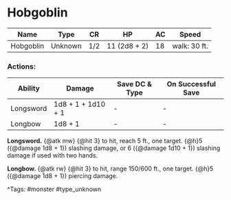 # Hobgoblin

| Name | Type | CR | HP | AC | Speed |
|------|------|----|----|----|-------|
| Hobgoblin | Unknown | 1/2 | 11 (2d8 + 2) | 18 | walk: 30 ft. |

### Actions:

| Ability | Damage | Save DC & Type | On Successful Save |
|---------|--------|----------------|--------------------|
| Longsword | 1d8 + 1 + 1d10 + 1 | - | - |
| Longbow | 1d8 + 1 | - | - |


**Longsword.** {@atk mw} {@hit 3} to hit, reach 5 ft., one target. {@h}5 ({@damage 1d8 + 1}) slashing damage, or 6 ({@damage 1d10 + 1}) slashing damage if used with two hands.

**Longbow.** {@atk rw} {@hit 3} to hit, range 150/600 ft., one target. {@h}5 ({@damage 1d8 + 1}) piercing damage.

^Tags: #monster #type_unknown
